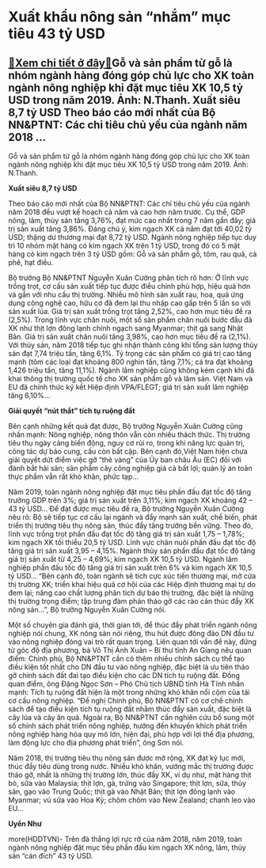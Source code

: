 Xuất khẩu nông sản “nhắm” mục tiêu 43 tỷ USD
============================================

[:gift:Xem chi tiết ở đây:gift:](https://hddtvn.com/xuat-khau-nong-san-nham-muc-tieu-43-ty-usd/)Gỗ và sản phẩm từ gỗ là nhóm ngành hàng đóng góp chủ lực cho XK toàn ngành nông nghiệp khi đặt mục tiêu XK 10,5 tỷ USD trong năm 2019. Ảnh: N.Thanh. Xuất siêu 8,7 tỷ USD Theo báo cáo mới nhất của Bộ NN&PTNT: Các chỉ tiêu chủ yếu của ngành năm 2018 …
---------------------------------------------------------------------------------------------------------------------------------------------------------------------------------------------------------------------------------------------------------







 






 Gỗ và sản phẩm từ gỗ là nhóm ngành hàng đóng góp chủ lực cho XK toàn ngành nông nghiệp khi đặt mục tiêu XK 10,5 tỷ USD trong năm 2019. Ảnh: N.Thanh. 


**Xuất siêu 8,7 tỷ USD** 


Theo báo cáo mới nhất của Bộ NN&PTNT: Các chỉ tiêu chủ yếu của ngành năm 2018 đều vượt kế hoạch cả năm và cao hơn năm trước. Cụ thể, GDP nông, lâm, thủy sản tăng 3,76%, đạt mức cao nhất trong 7 năm gần đây; giá trị sản xuất tăng 3,86%. Đáng chú ý, kim ngạch XK cả năm đạt tới 40,02 tỷ USD; thặng dư thương mại đạt 8,72 tỷ USD. Ngành nông nghiệp tiếp tục duy trì 10 nhóm mặt hàng có kim ngạch XK trên 1 tỷ USD, trong đó có 5 mặt hàng có kim ngạch trên 3 tỷ USD gồm: Gỗ và sản phẩm gỗ, tôm, rau quả, cà phê, hạt điều.


Bộ trưởng Bộ NN&PTNT Nguyễn Xuân Cường phân tích rõ hơn: Ở lĩnh vực trồng trọt, cơ cấu sản xuất tiếp tục được điều chỉnh phù hợp, hiệu quả hơn và gắn với nhu cầu thị trường. Nhiều mô hình sản xuất rau, hoa, quả ứng dụng công nghệ cao, hữu cơ đã đem lại thu nhập cao gấp trên 5 lần so với sản xuất lúa. Giá trị sản xuất trồng trọt tăng 2,52%, cao hơn mục tiêu đề ra (2,5%). Trong lĩnh vực chăn nuôi, một số sản phẩm chăn nuôi bước đầu đã XK như thịt lợn đông lạnh chính ngạch sang Myanmar; thịt gà sang Nhật Bản. Giá trị sản xuất chăn nuôi tăng 3,98%, cao hơn mục tiêu đề ra (2,1%). Với thủy sản, năm 2018 tiếp tục ghi nhận thành công khi tổng sản lượng thủy sản đạt 7,74 triệu tấn, tăng 6,1%. Tỷ trọng các sản phẩm có giá trị cao tăng mạnh (tôm các loại đạt khoảng 800 nghìn tấn, tăng 7,1%; cá tra đạt khoảng 1,426 triệu tấn, tăng 11,1%). Ngành lâm nghiệp cũng không kém cạnh khi đã khai thông thị trường quốc tế cho XK sản phẩm gỗ và lâm sản. Việt Nam và EU đã chính thức ký kết Hiệp định VPA/FLEGT; giá trị sản xuất lâm nghiệp tăng 6,10%…


**Giải quyết “nút thắt” tích tụ ruộng đất** 


Bên cạnh những kết quả đạt được, Bộ trưởng Nguyễn Xuân Cường cũng nhấn mạnh: Nông nghiệp, nông thôn vẫn còn nhiều thách thức. Thị trường tiêu thụ ngày càng biến động, nguy cơ rủi ro, trong khi năng lực quản trị, công tác dự báo cung, cầu còn bất cập. Bên cạnh đó,Việt Nam hiện chưa giải quyết dứt điểm việc gỡ “thẻ vàng” của Ủy ban châu Âu (EC) đối với đánh bắt hải sản; sản phẩm cây công nghiệp giá cả bất lợi; quản lý an toàn thực phẩm vẫn rất khó khăn, phức tạp…


Năm 2019, toàn ngành nông nghiệp đặt mục tiêu phấn đấu đạt tốc độ tăng trưởng GDP trên 3%; giá trị sản xuất trên 3,11%; kim ngạch XK khoảng 42 – 43 tỷ USD… Để đạt được mục tiêu đề ra, Bộ trưởng Nguyễn Xuân Cường nêu rõ: Bộ sẽ tiếp tục cơ cấu lại ngành và đẩy mạnh sản xuất, chế biến, phát triển thị trường tiêu thụ nông sản, thúc đẩy tăng trưởng bền vững. Theo đó, lĩnh vực trồng trọt phấn đấu đạt tốc độ tăng giá trị sản xuất 1,75 – 1,78%; kim ngạch XK tối thiểu 20,5 tỷ USD. Lĩnh vực chăn nuôi phấn đấu đạt tốc độ tăng giá trị sản xuất 3,95 – 4,15%. Ngành thủy sản phấn đấu đạt tốc độ tăng giá trị sản xuất từ 4,25 – 4,69%; kim ngạch XK 10,5 tỷ USD. Ngành lâm nghiệp phấn đấu tốc độ tăng giá trị sản xuất trên 6% và kim ngạch XK 10,5 tỷ USD… “Bên cạnh đó, toàn ngành sẽ tích cực xúc tiến thương mại, mở cửa thị trường XK; triển khai hiệu quả cơ hội của các Hiệp định thương mại tự do đem lại; nâng cao chất lượng phân tích dự báo thị trường, đặc biệt là những thị trường trọng điểm; tập trung đàm phán tháo gỡ các rào cản thúc đẩy XK nông sản…”, Bộ trưởng Nguyễn Xuân Cường nói. 


Một số chuyên gia đánh giá, thời gian tới, để thúc đẩy phát triển ngành nông nghiệp nói chung, XK nông sản nói riêng, thu hút được đông đảo DN đầu tư vào nông nghiệp đóng vai trò rất quan trọng. Liên quan tới vấn đề này, đứng từ góc độ địa phương, bà Võ Thị Ánh Xuân – Bí thư tỉnh An Giang nêu quan điểm: Chính phủ, Bộ NN&PTNT cần có thêm nhiều chính sách cụ thể tạo điều kiện tốt nhất cho DN đầu tư vào nông nghiệp, đặc biệt là ưu tiên tháo gỡ chính sách đất đai tạo điều kiện cho các DN tích tụ ruộng đất. Đồng quan điểm, ông Đặng Ngọc Sơn – Phó Chủ tịch UBND tỉnh Hà Tĩnh nhấn mạnh: Tích tụ ruộng đất hiện là một trong những khó khăn nổi cộm của tái cơ cấu nông nghiệp. “Đề nghị Chính phủ, Bộ NN&PTNT có cơ chế chính sách để tạo điều kiện tích tụ ruộng đất nhằm thúc đẩy sản xuất, đặc biệt là cây lúa và cây ăn quả. Ngoài ra, Bộ NN&PTNT cần nghiên cứu bổ sung một số chính sách phát triển nông nghiệp, hướng đến khuyến khích phát triển nông nghiệp hàng hóa quy mô lớn, hiện đại, phù hợp với lợi thế địa phương, làm động lực cho địa phương phát triển”, ông Sơn nói. 







Năm 2018, thị trường tiêu thụ nông sản được mở rộng, XK đạt kỷ lục mới, thúc đẩy tiêu dùng trong nước. Nhiều khó khăn, vướng mắc thị trường được tháo gỡ, nhất là những thị trường lớn, thúc đẩy XK, ví dụ như, mặt hàng thịt bò, sữa vào Malaysia; thịt lợn, gà, trứng vào Singapore; thịt lợn, sữa, thủy sản, gạo vào Trung Quốc; thịt gà vào Nhật Bản; thịt lợn đông lạnh vào Myanmar; vú sữa vào Hoa Kỳ; chôm chôm vào New Zealand; chanh leo vào EU… 












**Uyển Như**



more(HDDTVN)- Trên đà thắng lợi rực rỡ của năm 2018, năm 2019, toàn ngành nông nghiệp đặt mục tiêu phấn đấu kim ngạch XK nông, lâm, thủy sản “cán đích” 43 tỷ USD.

